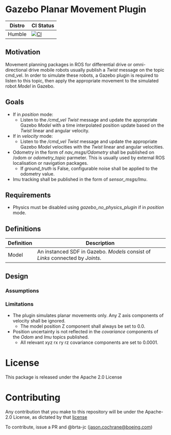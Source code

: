 # Gazebo Planar Movement Plugin
| Distro | CI Status                                                                                                                                                                                       |
| ------ | ----------------------------------------------------------------------------------------------------------------------------------------------------------------------------------------------- |
| Humble | [![CI](https://github.com/Boeing/gazebo_planar_move_plugin/actions/workflows/main.yml/badge.svg?branch=humble)](https://github.com/Boeing/gazebo_planar_move_plugin/actions/workflows/main.yml) |

## Motivation

Movement planning packages in ROS for differential drive or omni-directional drive mobile robots usually publish a _Twist_ message on the topic cmd_vel.
In order to simulate these robots, a Gazebo plugin is required to listen to this topic, then apply the appropriate movement to the simulated robot _Model_ in Gazebo.

## Goals

- If in _position_ mode:
  - Listen to the _/cmd_vel_ _Twist_ message and update the appropriate Gazebo _Model_ with a time interpolated position update based on the _Twist_ linear and angular velocity.
- If in _velocity_ mode:
  - Listen to the _/cmd_vel_ _Twist_ message and update the appropriate Gazebo _Model_ velocities with the _Twist_ linear and angular velocities.
- Odometry in the form of _nav_msgs/Odometry_ shall be published on /odom or _odometry_topic_ parmeter. This is usually used by external ROS localisation or navigation packages.
  - If _ground_truth_ is False, configurable noise shall be applied to the odometry value.
- Imu tracking shall be published in the form of _sensor_msgs/Imu_.

## Requirements

- Physics must be disabled using _gazebo_no_physics_plugin_ if in _position_ mode.

## Definitions

| Definition | Description                                                                    |
| ---------- | ------------------------------------------------------------------------------ |
| Model      | An instanced SDF in Gazebo. _Models_ consist of _Links_ connected by _Joints_. |

## Design

### Assumptions

### Limitations

- The plugin simulates planar movements only. Any Z axis components of velocity shall be ignored.
  - The model position Z component shall always be set to 0.0.
- Position uncertainty is not reflected in the _covariance_ components of the _Odom_ and _Imu_ topics published.
  - All relevant xyz rx ry rz covariance components are set to 0.0001.

# License

This package is released under the Apache 2.0 License

# Contributing

Any contribution that you make to this repository will
be under the Apache-2.0 License, as dictated by that
[license](http://www.apache.org/licenses/LICENSE-2.0)

To contribute, issue a PR and @brta-jc (jason.cochrane@boeing.com)

